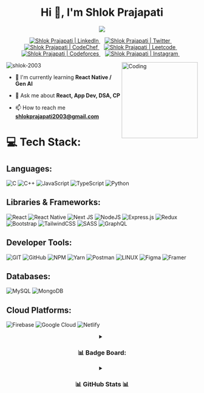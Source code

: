 <h1 align="center"> Hi 👋, I'm Shlok Prajapati </h1>

<p align="center">
<img src="https://readme-typing-svg.herokuapp.com?font=Poppins&weight=700&size=28&duration=3500&pause=1000&color=A177FE&width=350&center=true&width=480&lines=%3C+Full+Stack+Developer+%2F%3E;%3C+Learning+Docker+%2F%3E">
</p>

<p align="center">
    <a href="https://linkedin.com/in/shlok-2003s">
      <img src="https://img.shields.io/badge/LinkedIn-%230077B5.svg?logo=linkedin&logoColor=white" alt="Shlok Prajapati | LinkedIn">
    </a>&nbsp;&nbsp;
    <a href="https://twitter.com/shlok_03">
      <img src="https://img.shields.io/badge/Twitter-%231DA1F2.svg?logo=Twitter&logoColor=%2300599C" alt="Shlok Prajapati | Twitter">
    </a>&nbsp;&nbsp;
    <a href="https://www.codechef.com/users/shlok_03">
      <img src="https://img.shields.io/badge/CodeChef-%23F7931E.svg?logo=codechef&logoColor=%FFE5B4" alt="Shlok Prajapati | CodeChef">
    </a>&nbsp;&nbsp;
    <a href="https://leetcode.com/shlok_2003s/">
      <img src="https://img.shields.io/badge/Leetcode-%23323330.svg?logo=leetcode&logoColor=orange" alt="Shlok Prajapati | Leetcode">
    </a>&nbsp;&nbsp;
    <a href="https://codeforces.com/profile/shlok_prajapati">
      <img src="https://img.shields.io/badge/Codeforces-%23E34F26.svg?logo=codeforces&logoColor=%red" alt="Shlok Prajapati | Codeforces">
    </a>&nbsp;&nbsp;
    <a href="https://www.instagram.com/shlok_p_03/">
      <img src="https://img.shields.io/badge/Instagram-%23E4405F.svg?logo=Instagram&logoColor=white" alt="Shlok Prajapati | Instagram">
    </a>&nbsp;&nbsp;
</p>

<img align="right" alt="Coding" width="200" src="https://octodex.github.com/images/daftpunktocat-guy.gif">
<p align="left"> <img src="https://komarev.com/ghpvc/?username=shlok-2003&label=Profile%20views&color=0e75b6&style=flat" alt="shlok-2003" /> </p>

- 🌱 I'm currently learning **React Native / Gen AI**

- 💬 Ask me about **React, App Dev, DSA, CP**

- 📫 How to reach me **shlokprajapati2003@gmail.com**

# 💻 Tech Stack:

## Languages:
![C](https://img.shields.io/badge/c-%2300599C.svg?style=for-the-badge&logo=c&logoColor=white) ![C++](https://img.shields.io/badge/c++-%2300599C.svg?style=for-the-badge&logo=c%2B%2B&logoColor=white) ![JavaScript](https://img.shields.io/badge/javascript-%23323330.svg?style=for-the-badge&logo=javascript&logoColor=%23F7DF1E) ![TypeScript](https://img.shields.io/badge/typescript-%23007ACC.svg?style=for-the-badge&logo=typescript&logoColor=white) ![Python](https://img.shields.io/badge/python-3670A0?style=for-the-badge&logo=python&logoColor=ffdd54)

## Libraries & Frameworks:
![React](https://img.shields.io/badge/react-%2320232a.svg?style=for-the-badge&logo=react&logoColor=%2361DAFB) 
![React Native](https://img.shields.io/badge/react_native-%2320232a.svg?style=for-the-badge&logo=react&logoColor=%2361DAFB) 
![Next JS](https://img.shields.io/badge/Next-black?style=for-the-badge&logo=next.js&logoColor=white) 
![NodeJS](https://img.shields.io/badge/node.js-6DA55F?style=for-the-badge&logo=node.js&logoColor=white) 
![Express.js](https://img.shields.io/badge/express.js-%23404d59.svg?style=for-the-badge&logo=express&logoColor=%2361DAFB) 
![Redux](https://img.shields.io/badge/redux-%23593d88.svg?style=for-the-badge&logo=redux&logoColor=white) 
![Bootstrap](https://img.shields.io/badge/bootstrap-%23563D7C.svg?style=for-the-badge&logo=bootstrap&logoColor=white) 
![TailwindCSS](https://img.shields.io/badge/tailwindcss-%2338B2AC.svg?style=for-the-badge&logo=tailwind-css&logoColor=white) 
![SASS](https://img.shields.io/badge/SASS-hotpink.svg?style=for-the-badge&logo=SASS&logoColor=white) 
 ![GraphQL](https://img.shields.io/badge/-GraphQL-E10098?style=for-the-badge&logo=graphql&logoColor=white)

## Developer Tools:
![GIT](https://img.shields.io/badge/Git-fc6d26?style=for-the-badge&logo=git&logoColor=white) ![GitHub](https://img.shields.io/badge/GitHub-%23121011.svg?style=for-the-badge&logo=github&logoColor=white) ![NPM](https://img.shields.io/badge/NPM-%23ED8B00.svg?style=for-the-badge&logo=npm&logoColor=white) ![Yarn](https://img.shields.io/badge/yarn-%232C8EBB.svg?style=for-the-badge&logo=yarn&logoColor=white) ![Postman](https://img.shields.io/badge/Postman-FF6C37?style=for-the-badge&logo=postman&logoColor=white) ![LINUX](https://img.shields.io/badge/Linux-FCC624?style=for-the-badge&logo=linux&logoColor=black) ![Figma](https://img.shields.io/badge/figma-%23F24E1E.svg?style=for-the-badge&logo=figma&logoColor=white) ![Framer](https://img.shields.io/badge/Framer-black?style=for-the-badge&logo=framer&logoColor=blue)

## Databases:
![MySQL](https://img.shields.io/badge/mysql-%2300f.svg?style=for-the-badge&logo=mysql&logoColor=white) ![MongoDB](https://img.shields.io/badge/MongoDB-%234ea94b.svg?style=for-the-badge&logo=mongodb&logoColor=white)

## Cloud Platforms:
![Firebase](https://img.shields.io/badge/firebase-%23039BE5.svg?style=for-the-badge&logo=firebase) ![Google Cloud](https://img.shields.io/badge/Google%20Cloud-%234285F4.svg?style=for-the-badge&logo=google-cloud&logoColor=white) ![Netlify](https://img.shields.io/badge/netlify-%23000000.svg?style=for-the-badge&logo=netlify&logoColor=#00C7B7)

<details align="center">
  <summary font-weight="bold"><h3 align="center"> 📊 Badge Board: </h3></summary>
  <br />
    
[![An image of @shlok_03's Holopin badges](https://holopin.me/shlok_03)](https://holopin.io/@shlok_03)

 <br>
</details>  
<details align="center">
  <summary font-weight="bold" ><h3>  📊 GitHub Stats 📊 </h3></summary>
  <br />  
    
![](https://github-readme-stats.vercel.app/api?username=shlok-2003&theme=jolly&hide_border=false&include_all_commits=true&count_private=true)<br/>
![](https://github-readme-streak-stats.herokuapp.com/?user=shlok-2003&theme=jolly&hide_border=false)<br/>
![](https://github-contributor-stats.vercel.app/api?username=shlok-2003&limit=5&theme=jolly&hide_border=false&combine_all_yearly_contributions=true)

 <br>
</details>
